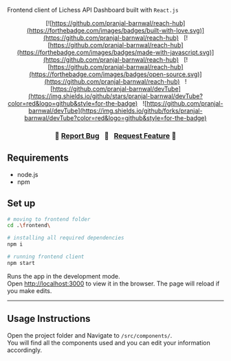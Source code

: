 Frontend client of Lichess API Dashboard built with `React.js`

<center>

[![https://github.com/pranjal-barnwal/reach-hub](https://forthebadge.com/images/badges/built-with-love.svg)](https://github.com/pranjal-barnwal/reach-hub) &nbsp;
[![https://github.com/pranjal-barnwal/reach-hub](https://forthebadge.com/images/badges/made-with-javascript.svg)](https://github.com/pranjal-barnwal/reach-hub) &nbsp;
[![https://github.com/pranjal-barnwal/reach-hub](https://forthebadge.com/images/badges/open-source.svg)](https://github.com/pranjal-barnwal/reach-hub) &nbsp;
![https://github.com/pranjal-barnwal/devTube](https://img.shields.io/github/stars/pranjal-barnwal/devTube?color=red&logo=github&style=for-the-badge) &nbsp;
![https://github.com/pranjal-barnwal/devTube](https://img.shields.io/github/forks/pranjal-barnwal/devTube?color=red&logo=github&style=for-the-badge)

</center>

<h3 align="center">
    🔹
    <a href="https://github.com/pranjal-barnwal/devTube/issues">Report Bug</a> &nbsp;
    🔹 &nbsp;
    <a href="https://github.com/pranjal-barnwal/devTube/issues">Request Feature</a>
    🔹
</h3>


## Requirements
- node.js
- npm

## Set up
```bash
# moving to frontend folder
cd .\frontend\ 

# installing all required dependencies
npm i

# running frontend client
npm start
```
Runs the app in the development mode.\
Open [http://localhost:3000](http://localhost:3000) to view it in the browser.
The page will reload if you make edits.
<hr/>

## **Usage Instructions**
Open the project folder and Navigate to `/src/components/`. <br/>
You will find all the components used and you can edit your information accordingly.
